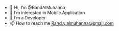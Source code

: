 - 👋 Hi, I’m @RandAlMuhanna
- 👀 I’m interested in Mobile Application
- 🌱 I’m a Developer
- 📫 How to reach me Rand.y.almuhanna@gmail.com

<!---
RandAlMuhanna/RandAlMuhanna is a ✨ special ✨ repository because its `README.md` (this file) appears on your GitHub profile.
You can click the Preview link to take a look at your changes.
--->
